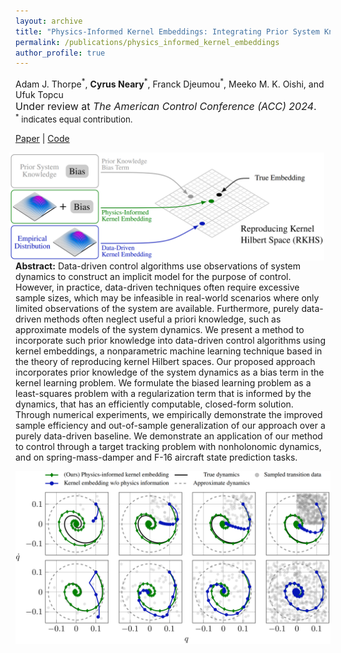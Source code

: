 ```yaml
---
layout: archive
title: "Physics-Informed Kernel Embeddings: Integrating Prior System Knowledge with Data-Driven Control"
permalink: /publications/physics_informed_kernel_embeddings
author_profile: true
---
```


Adam J. Thorpe<sup>\*</sup>, **Cyrus Neary**<sup>\*</sup>, Franck Djeumou<sup>\*</sup>, Meeko M. K. Oishi, and Ufuk Topcu<br><span style="font-size:12pt">Under review at *The American Control Conference (ACC) 2024*.</span><br><span style="font-size:10pt;"> <sup>*</sup> indicates equal contribution. </span>

[Paper](https://arxiv.org/abs/2301.03565) \| [Code](https://github.com/ajthor/socks)

<img 
src="/images/rkhs_intro_figure.png" 
width=600 
style="float: right; margin-left: 10px; margin-right: 10px;">

**Abstract:** Data-driven control algorithms use observations of system dynamics to construct an implicit model for the purpose of control. However, in practice, data-driven techniques often require excessive sample sizes, which may be infeasible in real-world scenarios where only limited observations of the system are available. Furthermore, purely data-driven methods often neglect useful a priori knowledge, such as approximate models of the system dynamics. We present a method to incorporate such prior knowledge into data-driven control algorithms using kernel embeddings, a nonparametric machine learning technique based in the theory of reproducing kernel Hilbert spaces. Our proposed approach incorporates prior knowledge of the system dynamics as a bias term in the kernel learning problem. We formulate the biased learning problem as a least-squares problem with a regularization term that is informed by the dynamics, that has an efficiently computable, closed-form solution. Through numerical experiments, we empirically demonstrate the improved sample efficiency and out-of-sample generalization of our approach over a purely data-driven baseline. We demonstrate an application of our method to control through a target tracking problem with nonholonomic dynamics, and on spring-mass-damper and F-16 aircraft state prediction tasks.

<img 
src="/images/rkhs_results_plot.png" 
width=1000 >